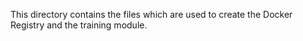 This directory contains the files which are used to create the Docker Registry and the training module.
